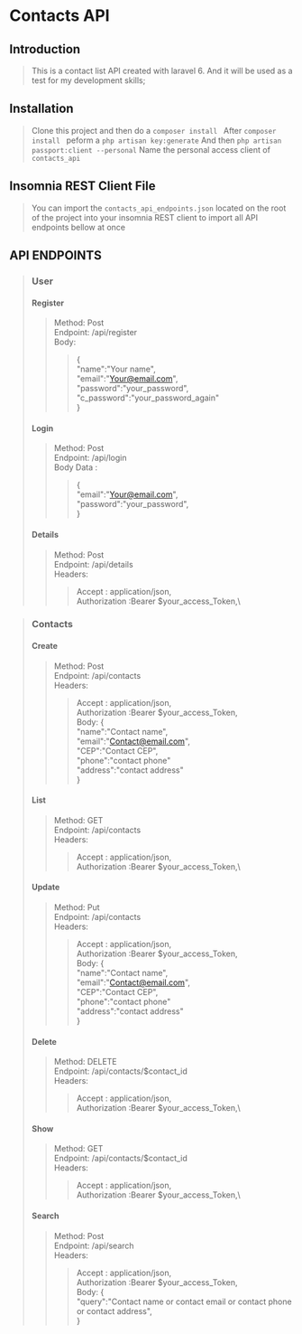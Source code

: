 # Contacts API

## Introduction

> This is a contact list API created with laravel 6. And it will be used as a test for my development skills;

## Installation

> Clone this project and then do a `composer install `
> After `composer install ` peform a `php artisan key:generate`
> And then `php artisan passport:client --personal`
> Name the personal access client of `contacts_api`
## Insomnia REST Client File
>You can import the `contacts_api_endpoints.json` located on the root of the project into your insomnia REST client to import all API endpoints bellow at once
## API ENDPOINTS
> ### User
> #### Register
>>Method: Post \
>>Endpoint: /api/register  \
>>Body:
>>>{\
>>>"name":"Your name",\
>>>"email":"Your@email.com",\
>>>"password":"your_password",\
>>>"c_password":"your_password_again"\
>>>}
> #### Login
>>Method: Post \
>>Endpoint: /api/login  \
>>Body Data :
>>>{\
>>>"email":"Your@email.com",\
>>>"password":"your_password",\
>>>}
> #### Details
>>Method: Post \
>>Endpoint: /api/details  \
>>Headers:
>>>Accept : application/json,\
>>>Authorization :Bearer $your_access_Token,\
>>


> ### Contacts
> #### Create
>>Method: Post \
>>Endpoint: /api/contacts  \
>>Headers:
>>>Accept : application/json,\
>>>Authorization :Bearer $your_access_Token,\
>>Body:
>>>{\
>>>"name":"Contact name",\
>>>"email":"Contact@email.com",\
>>>"CEP":"Contact CEP",\
>>>"phone":"contact phone"\
>>>"address":"contact address"\
>>>}
> #### List
>>Method: GET \
>>Endpoint: /api/contacts  \
>>Headers:
>>>Accept : application/json,\
>>>Authorization :Bearer $your_access_Token,\
> #### Update
>>Method: Put \
>>Endpoint: /api/contacts  \
>>Headers:
>>>Accept : application/json,\
>>>Authorization :Bearer $your_access_Token,\
>>Body:
>>>{\
>>>"name":"Contact name",\
>>>"email":"Contact@email.com",\
>>>"CEP":"Contact CEP",\
>>>"phone":"contact phone"\
>>>"address":"contact address"\
>>>}
> #### Delete
>>Method: DELETE \
>>Endpoint: /api/contacts/$contact_id  \
>>Headers:
>>>Accept : application/json,\
>>>Authorization :Bearer $your_access_Token,\
> #### Show
>>Method: GET \
>>Endpoint: /api/contacts/$contact_id  \
>>Headers:
>>>Accept : application/json,\
>>>Authorization :Bearer $your_access_Token,\
> #### Search
>>Method: Post \
>>Endpoint: /api/search  \
>>Headers:
>>>Accept : application/json,\
>>>Authorization :Bearer $your_access_Token,\
>>Body:
>>>{\
>>>"query":"Contact name or contact email or contact phone or contact address",\
>>>}
